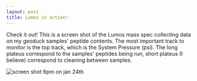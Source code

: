```yaml
---
layout: post
title: Lumos in action! 
---
```


Check it out! This is a screen shot of the Lumos mass spec collecting data on my geoduck samples' peptide contents. The most important track to monitor is the top track, which is the System Pressure (psi). The long plateus correspond to the samples' peptides being run, short plateus (I believe) correspond to cleaning between samples.

![screen shot 6pm on jan 24th](https://github.com/laurahspencer/LabNotebook/blob/master/images/2017-01-24_Geo-Proteo-MS-Inprogresss.png?raw=true)
